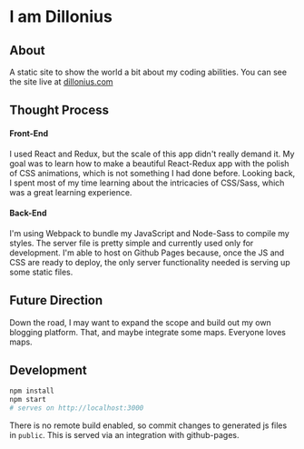 # I am Dillonius

## About
A static site to show the world a bit about my coding abilities.
You can see the site live at <a href="http://dillonius.com">dillonius.com</a>

## Thought Process
#### Front-End
I used React and Redux, but the scale of this app didn't really demand it. My goal was to learn how to make a beautiful React-Redux app with the polish of CSS animations, which is not something I had done before. Looking back, I spent most of my time learning about the intricacies of CSS/Sass, which was a great learning experience.

#### Back-End
I'm using Webpack to bundle my JavaScript and Node-Sass to compile my styles. The server file is pretty simple and currently used only for development. I'm able to host on Github Pages because, once the JS and CSS are ready to deploy, the only server functionality needed is serving up some static files.

## Future Direction
Down the road, I may want to expand the scope and build out my own blogging platform. That, and maybe integrate some maps. Everyone loves maps.

## Development
```bash
npm install
npm start
# serves on http://localhost:3000
```

There is no remote build enabled, so commit changes to generated js files in `public`. This is served via an integration with github-pages.
